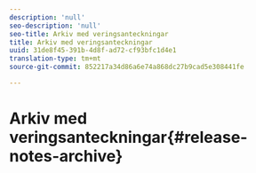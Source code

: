 ```yaml
---
description: 'null'
seo-description: 'null'
seo-title: Arkiv med veringsanteckningar
title: Arkiv med veringsanteckningar
uuid: 31de8f45-391b-4d8f-ad72-cf93bfc1d4e1
translation-type: tm+mt
source-git-commit: 852217a34d86a6e74a868dc27b9cad5e308441fe

---
```



# Arkiv med veringsanteckningar{#release-notes-archive}

